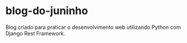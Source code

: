 # blog-do-juninho
Blog criado para praticar o desenvolvimento web utilizando Python com Django Rest Framework.

